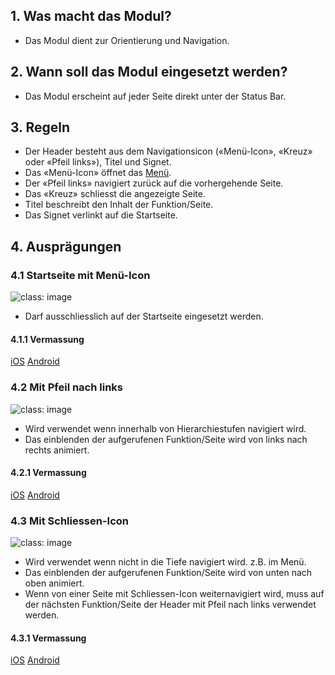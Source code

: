 ## 1. Was macht das Modul?
*   Das Modul dient zur Orientierung und Navigation.

## 2. Wann soll das Modul eingesetzt werden?
*   Das Modul erscheint auf jeder Seite direkt unter der Status Bar.

## 3. Regeln
*   Der Header besteht aus dem Navigationsicon («Menü-Icon», «Kreuz» oder «Pfeil links»), Titel und Signet.
*   Das «Menü-Icon» öffnet das [Menü](https://digital.sbb.ch/de/mobile/module/menu). 
*   Der «Pfeil links» navigiert zurück auf die vorhergehende Seite.
*   Das «Kreuz» schliesst die angezeigte Seite.
*   Titel beschreibt den Inhalt der Funktion/Seite.
*   Das Signet verlinkt auf die Startseite.

## 4. Ausprägungen
### 4.1 Startseite mit Menü-Icon
![](https://raw.githubusercontent.com/sbb-design-systems/sbb-design-system/master/mobile/modules/header/images/MM01_Startseite.png 'class: image')

*   Darf ausschliesslich auf der Startseite eingesetzt werden.
#### 4.1.1 Vermassung
[iOS](https://sbb.invisionapp.com/d/main#/console/14051805/322943537/inspect)
[Android](https://sbb.invisionapp.com/d/main#/console/14051805/322943538/inspect)

### 4.2 Mit Pfeil nach links
![](https://raw.githubusercontent.com/sbb-design-systems/sbb-design-system/master/mobile/modules/header/images/MM01_Back.png 'class: image')

*   Wird verwendet wenn innerhalb von Hierarchiestufen navigiert wird.
*   Das einblenden der aufgerufenen Funktion/Seite wird von links nach rechts animiert.
#### 4.2.1 Vermassung
[iOS](https://sbb.invisionapp.com/d/main#/console/14051805/322943539/inspect)
[Android](https://sbb.invisionapp.com/d/main#/console/14051805/322943540/inspect)

### 4.3 Mit Schliessen-Icon
![](https://raw.githubusercontent.com/sbb-design-systems/sbb-design-system/master/mobile/modules/header/images/MM01_Close.png 'class: image')

*   Wird verwendet wenn nicht in die Tiefe navigiert wird. z.B. im Menü.
*   Das einblenden der aufgerufenen Funktion/Seite wird von unten nach oben animiert.
*   Wenn von einer Seite mit Schliessen-Icon weiternavigiert wird, muss auf der nächsten Funktion/Seite der Header mit Pfeil nach links verwendet werden.
#### 4.3.1 Vermassung
[iOS](https://sbb.invisionapp.com/d/main#/console/14051805/322943541/inspect)
[Android](https://sbb.invisionapp.com/d/main#/console/14051805/322943542/inspect)